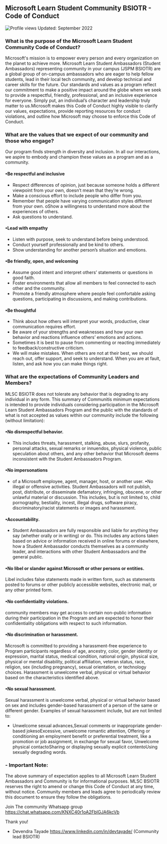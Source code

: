 

## Microsoft Learn Student Community BSIOTR - Code of Conduct 
![Profile views](https://gpvc.arturio.dev/mlsc-bsiotr)   Updated: September 2022

### What is the purpose of the Microsoft Learn Student Community Code of Conduct?

Microsoft's mission is to empower every person and every organization on the planet to achieve more. Microsoft Learn Student Ambassadors (Student Ambassadors) representing community in your campus (JSPM BSIOTR) are a global group of on-campus ambassadors who are eager to help fellow students, lead in their local tech community, and develop technical and career skills for the future. Our standards and values as a program reflect our commitment to make a positive impact around the globe where we seek to provide a respectful, friendly, professional, and an inclusive experience for everyone. Simply put, an individual’s character and leadership truly matter to us.Microsoft makes this Code of Conduct highly visible to clarify our values, expectations, provide reporting resources for conduct violations, and outline how Microsoft may choose to enforce this Code of Conduct.

### What are the values that we expect of our community and those who engage? 

Our program finds strength in diversity and inclusion. In all our interactions, we aspire to embody and champion these values as a program and as a community.

#### •Be respectful and inclusive
- Respect differences of opinion, just because someone holds a different viewpoint from your own, doesn’t mean that they’re wrong. 
- Make a conscious effort to include people who differ from you.
- Remember that people have varying communication styles different from your own. oShow a willingness to understand more about the experiences of others. 
- Ask questions to understand. 

#### •Lead with empathy 
- Listen with purpose, seek to understand before being understood. 
- Conduct yourself professionally and be kind to others.  
- Show understanding for another person’s situation and emotions.  

#### •Be friendly, open, and welcoming
- Assume good intent and interpret others’ statements or questions in good faith. 
- Foster environments that allow all members to feel connected to each other and the community. 
- Promote a friendly atmosphere where people feel comfortable asking questions, participating in discussions, and making contributions. 

#### •Be thoughtful 
- Think about how others will interpret your words, productive, clear communication requires effort. 
- Be aware of your strengths and weaknesses and how your own behavior and reactions influence others’ emotions and actions. 
- Sometimes it is best to pause from commenting or reacting immediately to feedback/constructive criticism. 
- We will make mistakes. When others are not at their best, we should reach out, offer support, and seek to understand. When you are at fault, listen, and ask how you can make things right. 

### What are the expectations of Community Leaders and Members? 

MLSC BSIOTR does not tolerate any behavior that is degrading to any individual in any form. This summary of Communitis minimum expectations is intended to provide individuals considering participation in the Microsoft Learn Student Ambassadors Program and the public with the standards of what is not accepted as values within our community include the following (without limitation):

#### •No disrespectful behavior. 
- This includes threats, harassment, stalking, abuse, slurs, profanity, personal attacks, sexual remarks or innuendos, physical violence, public speculation about others, and any other behavior that Microsoft deems inconsistent with the Student Ambassadors Program. 

#### •No impersonations 
- of a Microsoft employee, agent, manager, host, or another user. 
•No illegal or offensive activities. Student Ambassadors will not publish, post, distribute, or disseminate defamatory, infringing, obscene, or other unlawful material or discussion. This includes, but is not limited to, child pornography, bestiality, incest, illegal drugs, software piracy, discriminatory/racist statements or images and harassment.
#### •Accountability.
- Student Ambassadors are fully responsible and liable for anything they say (whether orally or in writing) or do. This includes any actions taken based on advice or information received in online forums or elsewhere, how a Student Ambassador conducts themselves as a community leader, and interactions with other Student Ambassadors and the general public.
#### •No libel or slander against Microsoft or other persons or entities.
Libel includes false statements made in written form, such as statements posted to forums or other publicly accessible websites, electronic mail, or any other printed form.
#### •No confidentiality violations.
community members may get access to certain non-public information during their participation in the Program and are expected to honor their confidentiality obligations with respect to such information.

#### •No discrimination or harassment.
Microsoft is committed to providing a harassment-free experience to Program participants regardless of age, ancestry, color, gender identity or expression, marital status, medical condition, national origin, physical size, physical or mental disability, political affiliation, veteran status, race, religion, sex (including pregnancy), sexual orientation, or technology choices. Harassment is unwelcome verbal, physical or virtual behavior based on the characteristics identified above. 
#### •No sexual harassment.
Sexual harassment is unwelcome verbal, physical or virtual behavior based on sex and includes gender-based harassment of a person of the same or different gender. Examples of sexual harassment include, but are not limited to:
- Unwelcome sexual advances,Sexual comments or inappropriate gender-based jokesoExcessive, unwelcome romantic attention, Offering or conditioning an employment benefit or preferential treatment, like a promotion or job assignment, in exchange for sexual favor, Unwelcome physical contactoSharing or displaying sexually explicit contentoUsing sexually degrading words.
### - Important Note: 
The above summary of expectation applies to all Microsoft Learn Student Ambassadors and Community is for informational purposes.  MLSC BSIOTR reserves the right to amend or change this Code of Conduct at any time, without notice. Community members and leads agree to periodically review this document to ensure they follow the obligations.

Join The community Whatsapp group 
https://chat.whatsapp.com/KNXC40r1oA2FblGJA6kcVb

Thank you!

- Devendra Tayade 
https://www.linkedin.com/in/devtayade/ (Community lead BSIOTR)
